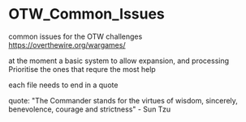# OTW_Common_Issues
common issues for the OTW challenges  
https://overthewire.org/wargames/
  
  
at the moment a basic system to allow expansion, and processing  
Prioritise the ones that requre the most help
  
each file needs to end in a quote  
  
quote: "The Commander stands for the virtues of wisdom, sincerely, benevolence, courage and strictness" - Sun Tzu
